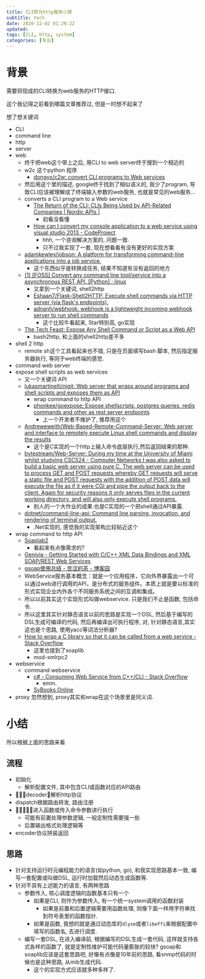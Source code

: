 ```yaml
---
title: CLI转为http服务小探
subtitle: tech
date: 2020-12-02 01:29:22
updated:
tags: [CLI, http, system]
categories: [专业]
---
```


# 背景

需要将现成的CLI转换为web服务的HTTP接口.

这个我记得之前看到哪篇文章推荐过, 但是一时想不起来了

想了想关键词

* CLI
* command line
* http
* server
* web 
  * 终于把web这个带上之后, 用CLI to web server终于搜到一个相近的
  * w2c 这个python 程序
    * [dongyx/c2w: convert CLI programs to Web services](https://github.com/dongyx/c2w)
  * 然后用这个里的描述, google终于找到了相似语义的, 我少了program, 导致CLI应该被理解成了终端输入参数的web服务, 也就是常见的web服务...
  * converts a CLI program to a Web service
    * [The Return of the CLI: CLIs Being Used by API\-Related Companies \| Nordic APIs \|](https://nordicapis.com/the-return-of-the-cli-clis-being-used-by-api-related-companies/)
      * 初看没看懂
    * [How can I convert my console application to a web service using visual studio 2013 \- CodeProject](https://www.codeproject.com/Questions/1129689/How-can-I-convert-my-console-application-to-a-web)
      * hhh, 一个咨询解决方案的, 问题一致.
      *  只不过我实现了一套, 现在想看看有没有更好的实现方案
   *  [adamkewley/jobson: A platform for transforming command\-line applications into a job service\.](https://github.com/adamkewley/jobson)
      *  这个东西似乎是转换成任务, 结果不知道有没有返回的地方
   *  [\(1\) \[FOSS\] Convert any command line tool/service into a asynchronous REST API\. \[Python\] : linux](https://www.reddit.com/r/linux/comments/i8p2fe/foss_convert_any_command_line_toolservice_into_a/)
      *  又拿到一个关键词, shell2http
      *  [Eshaan7/Flask\-Shell2HTTP: Execute shell commands via HTTP server \(via flask's endpoints\)\.](https://github.com/Eshaan7/Flask-Shell2HTTP)
      *  [adnanh/webhook: webhook is a lightweight incoming webhook server to run shell commands](https://github.com/adnanh/webhook)
         *  这个比较牛看起来, Star特别高, go实现
   *  [The Tech Feast: Expose Any Shell Command or Script as a Web API](http://techfeast-hiranya.blogspot.com/2015/06/expose-any-shell-command-or-script-as.html)
      *  bash2http, 和上面的shell2http差不多
*  shell 2 http
   *  remote sh这个工具看起来也不错, 只是在页面填写bash 脚本, 然后指定服务器执行, 等同于web终端的感觉.
*  command web server
*  expose shell scripts as web services
   *  又一个关键词 API
   *  [lukasmartinelli/nigit: Web server that wraps around programs and shell scripts and exposes them as API](https://github.com/lukasmartinelli/nigit)
      *  wrap command to http API
      *  [phonkee/goexpose: Expose shellscripts, postgres queries, redis commands and other as rest server endpoints](https://github.com/phonkee/goexpose)
         *  上一个开发者不维护了, 推荐用这个
   *  [Andreweweith/Web\-Based\-Remote\-Command\-Server: Web server and interface to remotely execute Linux shell commands and display the results](https://github.com/Andreweweith/Web-Based-Remote-Command-Server)
      *  这个是C实现的一个http上输入命令底层执行,然后返回结果的那种.
   *  [bytestream/Web\-Server: During my time at the University of Miami whilst studying CSC524 \- Computer Networks I was also asked to build a basic web server using pure C\. The web server can be used to process GET and POST requests whereby GET requests will serve a static file and POST requests with the addition of POST data will execute the file as if it were CGI and pipe the output back to the client\. Again for security reasons it only serves files in the current working directory, and will also only execute shell programs\.](https://github.com/bytestream/Web-Server)
      *  别人的一个大作业的成果.也是C实现的一个把shell通过API暴露.
   *  [dotnet/command\-line\-api: Command line parsing, invocation, and rendering of terminal output\.](https://github.com/dotnet/command-line-api)
      *  .Net实现的, 感觉我的实现架构比较贴近这个
*  wrap command to http API
   *  [Soaplab2](http://soaplab.sourceforge.net/soaplab2/)
      *  看起来有点像需求的?
   *  [Genivia \- Getting Started with C/C\+\+ XML Data Bindings and XML SOAP/REST Web Services](https://www.genivia.com/dev.html)
   *  [gsoap使用总结 \- 苦涩的茶 \- 博客园](https://www.cnblogs.com/liushui-sky/p/9723397.html)
   *  WebService服务基本概念：就是一个应用程序，它向外界暴露出一个可以通过web进行调用的API，是分布式的服务组件。本质上就是要以标准的形式实现企业内外各个不同服务系统之间的互调和集成。
   *  所以以前其实这个实现形式叫做webservice. 只是我们不止是函数, 包括命令.
   *  所以这里其实针对静态语言以前的思路是实现一个DSL, 然后基于编写的DSL生成可编译的代码, 然后再编译出可执行程序, 对, 针对静态语言,其实这也是个思路, 使用yacc等词法分析器?  
   *  [How to wrap a C library so that it can be called from a web service \- Stack Overflow](https://stackoverflow.com/questions/2240258/how-to-wrap-a-c-library-so-that-it-can-be-called-from-a-web-service)
      *  这里也提到了soaplib
      *  mod-xmlrpc2
* webservice
  * command webservice
    * [c\# \- Consuming Web Service from C\+\+/CLI \- Stack Overflow](https://stackoverflow.com/questions/3574127/consuming-web-service-from-c-cli)
      * emm.
    * [SyBooks Online](http://infocenter.sybase.com/help/index.jsp?topic=/com.sybase.infocenter.dc31727.0600/html/easws/CHDJGCDJ.htm)
* proxy 忽然想到, proxy其实和wrap在这个场景里是同义词.

# 小结
所以根据上面的思路来看

## 流程

* 初始化
  * 解析配置文件, 其中包含CLI或函数对应的API路由
* decoder解析http协议
* dispatch根据路由转发, 路由注册
* 进入函数或传入命令参数进行执行
  * 可能有前置处理参数逻辑, 一般定制性需要强一些
  * 后置输出格式处理逻辑等
* encoder协议拼装返回


## 思路

* 针对支持运行时元编程能力的语言(如python, go), 和我实现思路基本一致, 编写一套配置或叫做DSL, 运行时加载然后动态生成函数等.
* 针对不具有上述能力的语言, 有两种思路
  * 参数传入, 核心调度逻辑的函数基本只有一个
    * 如果是CLI, 则作为参数传入, 有一个统一system调用的函数封装
      * 如果是前置和后置逻辑需要用函数处理, 则像下面一样用字符串找到符号表里的函数指针.
    * 如果是函数, 我想的就是通过动态库的`dlysm`或者`libeffi`来根据配置中填写的函数名, 去进行调度.
  * 编写一套DSL, 在进入编译前, 根据编写的DSL生成一套代码, 这样就支持各式各样的函数了, 就是定制性维护可能代码量膨胀的较快? gsoap和soaplib应该是这套思路吧, 好像有点像是10年前的思路, 看snmp代码的时候也是这种思路, 从mib生成代码.
    * 这个的实现方式应该就多种多样了.